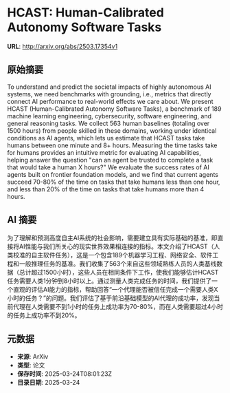 # HCAST: Human-Calibrated Autonomy Software Tasks

**URL**: http://arxiv.org/abs/2503.17354v1

## 原始摘要

To understand and predict the societal impacts of highly autonomous AI
systems, we need benchmarks with grounding, i.e., metrics that directly connect
AI performance to real-world effects we care about. We present HCAST
(Human-Calibrated Autonomy Software Tasks), a benchmark of 189 machine learning
engineering, cybersecurity, software engineering, and general reasoning tasks.
We collect 563 human baselines (totaling over 1500 hours) from people skilled
in these domains, working under identical conditions as AI agents, which lets
us estimate that HCAST tasks take humans between one minute and 8+ hours.
Measuring the time tasks take for humans provides an intuitive metric for
evaluating AI capabilities, helping answer the question "can an agent be
trusted to complete a task that would take a human X hours?" We evaluate the
success rates of AI agents built on frontier foundation models, and we find
that current agents succeed 70-80% of the time on tasks that take humans less
than one hour, and less than 20% of the time on tasks that take humans more
than 4 hours.


## AI 摘要

为了理解和预测高度自主AI系统的社会影响，需要建立具有实际基础的基准，即直接将AI性能与我们所关心的现实世界效果相连接的指标。本文介绍了HCAST（人类校准的自主软件任务），这是一个包含189个机器学习工程、网络安全、软件工程和一般推理任务的基准。我们收集了563个来自这些领域熟练人员的人类基线数据（总计超过1500小时），这些人员在相同条件下工作，使我们能够估计HCAST任务需要人类1分钟到8小时以上。通过测量人类完成任务的时间，我们提供了一个直观的评估AI能力的指标，帮助回答“一个代理能否被信任完成一个需要人类X小时的任务？”的问题。我们评估了基于前沿基础模型的AI代理的成功率，发现当前代理在人类需要不到1小时的任务上成功率为70-80%，而在人类需要超过4小时的任务上成功率不到20%。

## 元数据

- **来源**: ArXiv
- **类型**: 论文
- **保存时间**: 2025-03-24T08:01:23Z
- **目录日期**: 2025-03-24
